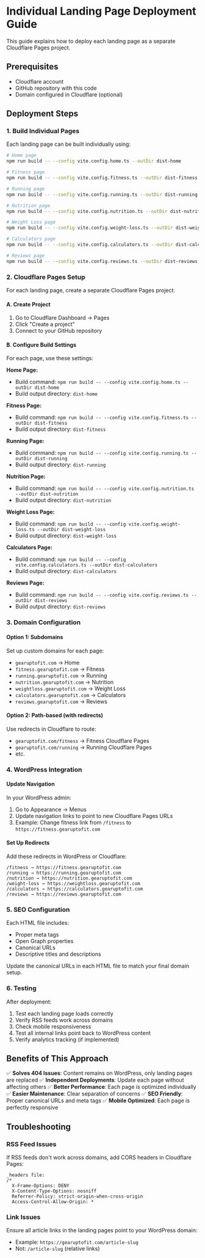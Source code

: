 
# Individual Landing Page Deployment Guide

This guide explains how to deploy each landing page as a separate Cloudflare Pages project.

## Prerequisites
- Cloudflare account
- GitHub repository with this code
- Domain configured in Cloudflare (optional)

## Deployment Steps

### 1. Build Individual Pages
Each landing page can be built individually using:

```bash
# Home page
npm run build -- --config vite.config.home.ts --outDir dist-home

# Fitness page
npm run build -- --config vite.config.fitness.ts --outDir dist-fitness

# Running page
npm run build -- --config vite.config.running.ts --outDir dist-running

# Nutrition page
npm run build -- --config vite.config.nutrition.ts --outDir dist-nutrition

# Weight Loss page
npm run build -- --config vite.config.weight-loss.ts --outDir dist-weight-loss

# Calculators page
npm run build -- --config vite.config.calculators.ts --outDir dist-calculators

# Reviews page
npm run build -- --config vite.config.reviews.ts --outDir dist-reviews
```

### 2. Cloudflare Pages Setup

For each landing page, create a separate Cloudflare Pages project:

#### A. Create Project
1. Go to Cloudflare Dashboard → Pages
2. Click "Create a project"
3. Connect to your GitHub repository

#### B. Configure Build Settings
For each page, use these settings:

**Home Page:**
- Build command: `npm run build -- --config vite.config.home.ts --outDir dist-home`
- Build output directory: `dist-home`

**Fitness Page:**
- Build command: `npm run build -- --config vite.config.fitness.ts --outDir dist-fitness`
- Build output directory: `dist-fitness`

**Running Page:**
- Build command: `npm run build -- --config vite.config.running.ts --outDir dist-running`
- Build output directory: `dist-running`

**Nutrition Page:**
- Build command: `npm run build -- --config vite.config.nutrition.ts --outDir dist-nutrition`
- Build output directory: `dist-nutrition`

**Weight Loss Page:**
- Build command: `npm run build -- --config vite.config.weight-loss.ts --outDir dist-weight-loss`
- Build output directory: `dist-weight-loss`

**Calculators Page:**
- Build command: `npm run build -- --config vite.config.calculators.ts --outDir dist-calculators`
- Build output directory: `dist-calculators`

**Reviews Page:**
- Build command: `npm run build -- --config vite.config.reviews.ts --outDir dist-reviews`
- Build output directory: `dist-reviews`

### 3. Domain Configuration

#### Option 1: Subdomains
Set up custom domains for each page:
- `gearuptofit.com` → Home
- `fitness.gearuptofit.com` → Fitness
- `running.gearuptofit.com` → Running
- `nutrition.gearuptofit.com` → Nutrition
- `weightloss.gearuptofit.com` → Weight Loss
- `calculators.gearuptofit.com` → Calculators
- `reviews.gearuptofit.com` → Reviews

#### Option 2: Path-based (with redirects)
Use redirects in Cloudflare to route:
- `gearuptofit.com/fitness` → Fitness Cloudflare Pages
- `gearuptofit.com/running` → Running Cloudflare Pages
- etc.

### 4. WordPress Integration

#### Update Navigation
In your WordPress admin:
1. Go to Appearance → Menus
2. Update navigation links to point to new Cloudflare Pages URLs
3. Example: Change fitness link from `/fitness` to `https://fitness.gearuptofit.com`

#### Set Up Redirects
Add these redirects in WordPress or Cloudflare:
```
/fitness → https://fitness.gearuptofit.com
/running → https://running.gearuptofit.com
/nutrition → https://nutrition.gearuptofit.com
/weight-loss → https://weightloss.gearuptofit.com
/calculators → https://calculators.gearuptofit.com
/reviews → https://reviews.gearuptofit.com
```

### 5. SEO Configuration

Each HTML file includes:
- Proper meta tags
- Open Graph properties
- Canonical URLs
- Descriptive titles and descriptions

Update the canonical URLs in each HTML file to match your final domain setup.

### 6. Testing

After deployment:
1. Test each landing page loads correctly
2. Verify RSS feeds work across domains
3. Check mobile responsiveness
4. Test all internal links point back to WordPress content
5. Verify analytics tracking (if implemented)

## Benefits of This Approach

✅ **Solves 404 Issues**: Content remains on WordPress, only landing pages are replaced
✅ **Independent Deployments**: Update each page without affecting others
✅ **Better Performance**: Each page is optimized individually
✅ **Easier Maintenance**: Clear separation of concerns
✅ **SEO Friendly**: Proper canonical URLs and meta tags
✅ **Mobile Optimized**: Each page is perfectly responsive

## Troubleshooting

### RSS Feed Issues
If RSS feeds don't work across domains, add CORS headers in Cloudflare Pages:
```
_headers file:
/*
  X-Frame-Options: DENY
  X-Content-Type-Options: nosniff
  Referrer-Policy: strict-origin-when-cross-origin
  Access-Control-Allow-Origin: *
```

### Link Issues
Ensure all article links in the landing pages point to your WordPress domain:
- Example: `https://gearuptofit.com/article-slug`
- Not: `/article-slug` (relative links)
